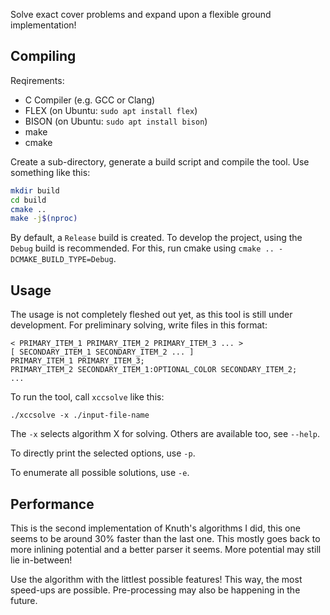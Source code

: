 Solve exact cover problems and expand upon a flexible ground implementation!

## Compiling

Reqirements:

  - C Compiler (e.g. GCC or Clang)
  - FLEX (on Ubuntu: `sudo apt install flex`)
  - BISON (on Ubuntu: `sudo apt install bison`)
  - make
  - cmake

Create a sub-directory, generate a build script and compile the tool. Use
something like this:

```bash
mkdir build
cd build
cmake ..
make -j$(nproc)
```

By default, a `Release` build is created. To develop the project, using the
`Debug` build is recommended. For this, run cmake using `cmake
.. -DCMAKE_BUILD_TYPE=Debug`.

## Usage

The usage is not completely fleshed out yet, as this tool is still under
development. For preliminary solving, write files in this format:

```
< PRIMARY_ITEM_1 PRIMARY_ITEM_2 PRIMARY_ITEM_3 ... >
[ SECONDARY_ITEM_1 SECONDARY_ITEM_2 ... ]
PRIMARY_ITEM_1 PRIMARY_ITEM_3;
PRIMARY_ITEM_2 SECONDARY_ITEM_1:OPTIONAL_COLOR SECONDARY_ITEM_2;
...
```

To run the tool, call `xccsolve` like this:

```
./xccsolve -x ./input-file-name
```

The `-x` selects algorithm X for solving. Others are available too, see
`--help`.

To directly print the selected options, use `-p`.

To enumerate all possible solutions, use `-e`.

## Performance

This is the second implementation of Knuth's algorithms I did, this one seems
to be around 30% faster than the last one. This mostly goes back to more
inlining potential and a better parser it seems. More potential may still lie
in-between!

Use the algorithm with the littlest possible features! This way, the most
speed-ups are possible. Pre-processing may also be happening in the future.
